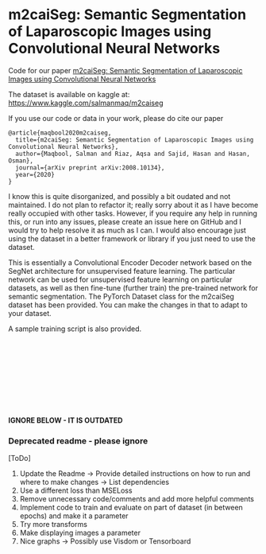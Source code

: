 # m2caiSeg: Semantic Segmentation of Laparoscopic Images using Convolutional Neural Networks

Code for our paper [m2caiSeg: Semantic Segmentation of Laparoscopic Images using Convolutional Neural Networks](https://arxiv.org/abs/2008.10134)

The dataset is available on kaggle at: https://www.kaggle.com/salmanmaq/m2caiseg

If you use our code or data in your work, please do cite our paper

```
@article{maqbool2020m2caiseg,
  title={m2caiSeg: Semantic Segmentation of Laparoscopic Images using Convolutional Neural Networks},
  author={Maqbool, Salman and Riaz, Aqsa and Sajid, Hasan and Hasan, Osman},
  journal={arXiv preprint arXiv:2008.10134},
  year={2020}
}
```

I know this is quite disorganized, and possibly a bit oudated and not maintained. I do not plan to refactor it; really sorry about it as I have become really occupied with other tasks. However, if you require any help in running this, or run into any issues, please create an issue here on GitHub and I would try to help resolve it as much as I can. I would also encourage just using the dataset in a better framework or library if you just need to use the dataset.

This is essentially a Convolutional Encoder Decoder network based on the SegNet architecture for unsupervised feature learning. The particular network can be used for unsupervised feature learning on particular datasets, as well as then fine-tune (further train) the pre-trained network for semantic segmentation.
The PyTorch Dataset class for the m2caiSeg dataset has been provided. You can make the changes in that to adapt to your dataset.

A sample training script is also provided.


\
 \
 \
 \
 \
 \
 \
 \
 \
**IGNORE BELOW - IT IS OUTDATED**
### Deprecated readme - please ignore
[ToDo]
1. Update the Readme 
  -> Provide detailed instructions on how to run and where to make changes
  -> List dependencies
2. Use a different loss than MSELoss
3. Remove unnecessary code/comments and add more helpful comments
4. Implement code to train and evaluate on part of dataset (in between epochs) and make it a parameter
5. Try more transforms
6. Make displaying images a parameter
7. Nice graphs -> Possibly use Visdom or Tensorboard
